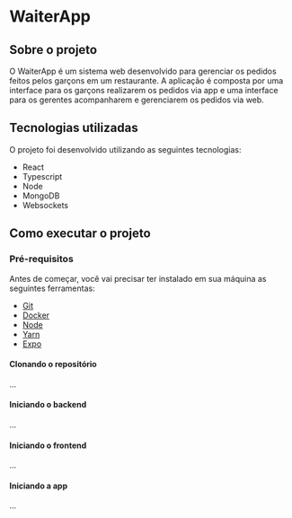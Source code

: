 # WaiterApp
## Sobre o projeto

O WaiterApp é um sistema web desenvolvido para gerenciar os pedidos feitos pelos garçons em um restaurante. A aplicação é composta por uma interface para os garçons realizarem os pedidos via app e uma interface para os gerentes acompanharem e gerenciarem os pedidos via web.

## Tecnologias utilizadas
O projeto foi desenvolvido utilizando as seguintes tecnologias:

- React
- Typescript
- Node
- MongoDB
- Websockets

## Como executar o projeto
### Pré-requisitos
Antes de começar, você vai precisar ter instalado em sua máquina as seguintes ferramentas:

* [Git](https://git-scm.com/)
* [Docker](https://www.docker.com/get-started/)
* [Node](https://nodejs.org/en)
* [Yarn](https://yarnpkg.com/)
* [Expo](https://expo.dev/)

#### Clonando o repositório
...

#### Iniciando o backend
...
#### Iniciando o frontend
...
#### Iniciando a app
...
